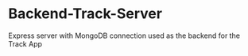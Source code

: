 # Backend-Track-Server

Express server with MongoDB connection used as the backend for the Track App

